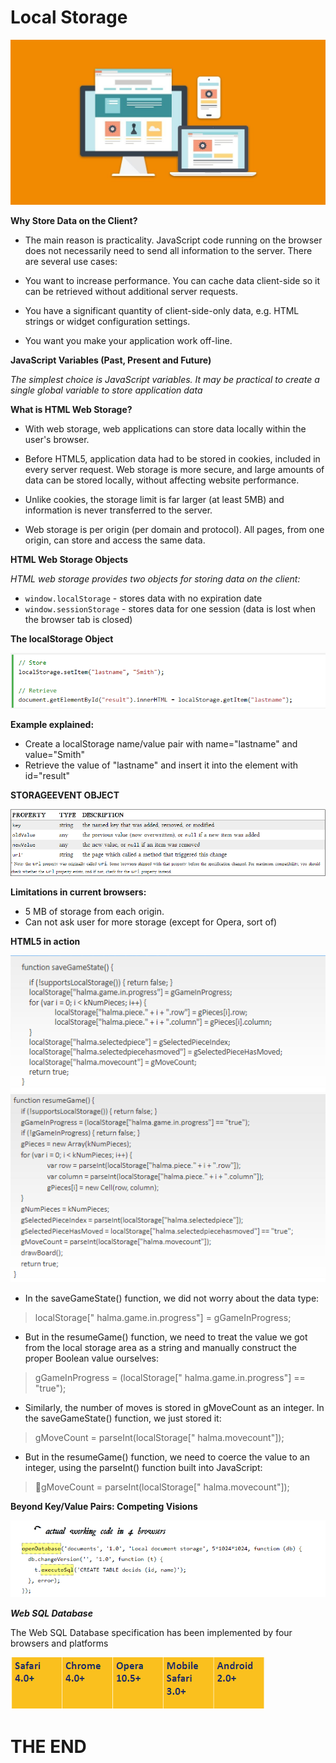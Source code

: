 # Local Storage 

![localStorage](images/localstorage.jpg)


**Why Store Data on the Client?**

- The main reason is practicality. JavaScript code running on the browser does not necessarily need to send all information to the server. There are several use cases:

- You want to increase performance. You can cache data client-side so it can be retrieved without additional server requests.

- You have a significant quantity of client-side-only data, e.g. HTML strings or widget configuration settings.

- You want you make your application work off-line.

**JavaScript Variables (Past, Present and Future)**

*The simplest choice is JavaScript variables. It may be practical to create a single global variable to store application data*

**What is HTML Web Storage?**

- With web storage, web applications can store data locally within the user's browser.

- Before HTML5, application data had to be stored in cookies, included in every server request. Web storage is more secure, and large amounts of data can be stored locally, without affecting website performance.

- Unlike cookies, the storage limit is far larger (at least 5MB) and information is never transferred to the server.

- Web storage is per origin (per domain and protocol). All pages, from one origin, can store and access the same data.

**HTML Web Storage Objects**

*HTML web storage provides two objects for storing data on the client:*

- `window.localStorage` - stores data with no expiration date
- `window.sessionStorage` - stores data for one session (data is lost when the browser tab is closed)


**The localStorage Object**

![localStorageObject](images/localstorage.png)

**Example explained:**

- Create a localStorage name/value pair with name="lastname" and value="Smith"
- Retrieve the value of "lastname" and insert it into the element with id="result"


**STORAGEEVENT OBJECT**

![STORAGEEVENTOBJECT](images/storageevent.png)

**Limitations in current browsers:**

- 5 MB of storage from each origin.
- Can not ask user for more storage (except for Opera, sort of)


**HTML5 in action**

![HTMLinAction](images/htmlInAction.png)
![HTMLinAction](images/inaction.png)

- In the saveGameState() function, we did not worry about the data type:

>localStorage[" halma.game.in.progress"] = gGameInProgress;

- But in the resumeGame() function, we need to treat the value we got from the local storage area as a string and manually construct the proper Boolean value ourselves:

>gGameInProgress = (localStorage[" halma.game.in.progress"] == "true");

- Similarly, the number of moves is stored in gMoveCount as an integer. In the saveGameState() function, we just stored it:

>gMoveCount = parseInt(localStorage[" halma.movecount"]);

- But in the resumeGame() function, we need to coerce the value to an integer, using the parseInt() function built into JavaScript:

>gMoveCount = parseInt(localStorage[" halma.movecount"]);


**Beyond Key/Value Pairs: Competing Visions**

![beyondKey](images/beyond.png)


***Web SQL Database***

 The Web SQL Database specification has been implemented by four browsers and platforms

 ![BeyondKey](images/beyondkey.png)



# THE END
